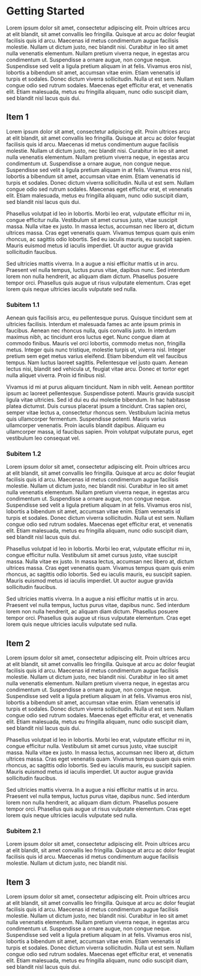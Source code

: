 # Getting Started

Lorem ipsum dolor sit amet, consectetur adipiscing elit. Proin ultrices arcu at elit blandit, sit amet convallis leo fringilla. Quisque at arcu ac dolor feugiat facilisis quis id arcu. Maecenas id metus condimentum augue facilisis molestie. Nullam ut dictum justo, nec blandit nisi. Curabitur in leo sit amet nulla venenatis elementum. Nullam pretium viverra neque, in egestas arcu condimentum ut. Suspendisse a ornare augue, non congue neque. Suspendisse sed velit a ligula pretium aliquam in at felis. Vivamus eros nisl, lobortis a bibendum sit amet, accumsan vitae enim. Etiam venenatis id turpis et sodales. Donec dictum viverra sollicitudin. Nulla ut est sem. Nullam congue odio sed rutrum sodales. Maecenas eget efficitur erat, et venenatis elit. Etiam malesuada, metus eu fringilla aliquam, nunc odio suscipit diam, sed blandit nisl lacus quis dui.

## Item 1

Lorem ipsum dolor sit amet, consectetur adipiscing elit. Proin ultrices arcu at elit blandit, sit amet convallis leo fringilla. Quisque at arcu ac dolor feugiat facilisis quis id arcu. Maecenas id metus condimentum augue facilisis molestie. Nullam ut dictum justo, nec blandit nisi. Curabitur in leo sit amet nulla venenatis elementum. Nullam pretium viverra neque, in egestas arcu condimentum ut. Suspendisse a ornare augue, non congue neque. Suspendisse sed velit a ligula pretium aliquam in at felis. Vivamus eros nisl, lobortis a bibendum sit amet, accumsan vitae enim. Etiam venenatis id turpis et sodales. Donec dictum viverra sollicitudin. Nulla ut est sem. Nullam congue odio sed rutrum sodales. Maecenas eget efficitur erat, et venenatis elit. Etiam malesuada, metus eu fringilla aliquam, nunc odio suscipit diam, sed blandit nisl lacus quis dui.

Phasellus volutpat id leo in lobortis. Morbi leo erat, vulputate efficitur mi in, congue efficitur nulla. Vestibulum sit amet cursus justo, vitae suscipit massa. Nulla vitae ex justo. In massa lectus, accumsan nec libero at, dictum ultrices massa. Cras eget venenatis quam. Vivamus tempus quam quis enim rhoncus, ac sagittis odio lobortis. Sed eu iaculis mauris, eu suscipit sapien. Mauris euismod metus id iaculis imperdiet. Ut auctor augue gravida sollicitudin faucibus.

Sed ultricies mattis viverra. In a augue a nisi efficitur mattis ut in arcu. Praesent vel nulla tempus, luctus purus vitae, dapibus nunc. Sed interdum lorem non nulla hendrerit, ac aliquam diam dictum. Phasellus posuere tempor orci. Phasellus quis augue ut risus vulputate elementum. Cras eget lorem quis neque ultricies iaculis vulputate sed nulla.

### Subitem 1.1

Aenean quis facilisis arcu, eu pellentesque purus. Quisque tincidunt sem at ultricies facilisis. Interdum et malesuada fames ac ante ipsum primis in faucibus. Aenean nec rhoncus nulla, quis convallis justo. In interdum maximus nibh, ac tincidunt eros luctus eget. Nunc congue diam at commodo finibus. Mauris vel orci lobortis, commodo metus non, fringilla metus. Integer quis nunc tristique, molestie turpis ut, viverra nisl. Integer pretium sem eget metus varius eleifend. Etiam bibendum elit vel faucibus tempus. Nam luctus laoreet sagittis. Pellentesque vel justo quam. Aenean lectus nisi, blandit sed vehicula ut, feugiat vitae arcu. Donec et tortor eget nulla aliquet viverra. Proin id finibus nisl.

Vivamus id mi at purus aliquam tincidunt. Nam in nibh velit. Aenean porttitor ipsum ac laoreet pellentesque. Suspendisse potenti. Mauris gravida suscipit ligula vitae ultricies. Sed id dui eu dui molestie bibendum. In hac habitasse platea dictumst. Duis cursus placerat ipsum a tincidunt. Cras sapien orci, semper vitae lectus a, consectetur rhoncus sem. Vestibulum lacinia metus quis ullamcorper fermentum. Suspendisse potenti. Mauris varius ullamcorper venenatis. Proin iaculis blandit dapibus. Aliquam eu ullamcorper massa, id faucibus sapien. Proin volutpat vulputate purus, eget vestibulum leo consequat vel.

### Subitem 1.2

Lorem ipsum dolor sit amet, consectetur adipiscing elit. Proin ultrices arcu at elit blandit, sit amet convallis leo fringilla. Quisque at arcu ac dolor feugiat facilisis quis id arcu. Maecenas id metus condimentum augue facilisis molestie. Nullam ut dictum justo, nec blandit nisi. Curabitur in leo sit amet nulla venenatis elementum. Nullam pretium viverra neque, in egestas arcu condimentum ut. Suspendisse a ornare augue, non congue neque. Suspendisse sed velit a ligula pretium aliquam in at felis. Vivamus eros nisl, lobortis a bibendum sit amet, accumsan vitae enim. Etiam venenatis id turpis et sodales. Donec dictum viverra sollicitudin. Nulla ut est sem. Nullam congue odio sed rutrum sodales. Maecenas eget efficitur erat, et venenatis elit. Etiam malesuada, metus eu fringilla aliquam, nunc odio suscipit diam, sed blandit nisl lacus quis dui.

Phasellus volutpat id leo in lobortis. Morbi leo erat, vulputate efficitur mi in, congue efficitur nulla. Vestibulum sit amet cursus justo, vitae suscipit massa. Nulla vitae ex justo. In massa lectus, accumsan nec libero at, dictum ultrices massa. Cras eget venenatis quam. Vivamus tempus quam quis enim rhoncus, ac sagittis odio lobortis. Sed eu iaculis mauris, eu suscipit sapien. Mauris euismod metus id iaculis imperdiet. Ut auctor augue gravida sollicitudin faucibus.

Sed ultricies mattis viverra. In a augue a nisi efficitur mattis ut in arcu. Praesent vel nulla tempus, luctus purus vitae, dapibus nunc. Sed interdum lorem non nulla hendrerit, ac aliquam diam dictum. Phasellus posuere tempor orci. Phasellus quis augue ut risus vulputate elementum. Cras eget lorem quis neque ultricies iaculis vulputate sed nulla.

## Item 2

Lorem ipsum dolor sit amet, consectetur adipiscing elit. Proin ultrices arcu at elit blandit, sit amet convallis leo fringilla. Quisque at arcu ac dolor feugiat facilisis quis id arcu. Maecenas id metus condimentum augue facilisis molestie. Nullam ut dictum justo, nec blandit nisi. Curabitur in leo sit amet nulla venenatis elementum. Nullam pretium viverra neque, in egestas arcu condimentum ut. Suspendisse a ornare augue, non congue neque. Suspendisse sed velit a ligula pretium aliquam in at felis. Vivamus eros nisl, lobortis a bibendum sit amet, accumsan vitae enim. Etiam venenatis id turpis et sodales. Donec dictum viverra sollicitudin. Nulla ut est sem. Nullam congue odio sed rutrum sodales. Maecenas eget efficitur erat, et venenatis elit. Etiam malesuada, metus eu fringilla aliquam, nunc odio suscipit diam, sed blandit nisl lacus quis dui.

Phasellus volutpat id leo in lobortis. Morbi leo erat, vulputate efficitur mi in, congue efficitur nulla. Vestibulum sit amet cursus justo, vitae suscipit massa. Nulla vitae ex justo. In massa lectus, accumsan nec libero at, dictum ultrices massa. Cras eget venenatis quam. Vivamus tempus quam quis enim rhoncus, ac sagittis odio lobortis. Sed eu iaculis mauris, eu suscipit sapien. Mauris euismod metus id iaculis imperdiet. Ut auctor augue gravida sollicitudin faucibus.

Sed ultricies mattis viverra. In a augue a nisi efficitur mattis ut in arcu. Praesent vel nulla tempus, luctus purus vitae, dapibus nunc. Sed interdum lorem non nulla hendrerit, ac aliquam diam dictum. Phasellus posuere tempor orci. Phasellus quis augue ut risus vulputate elementum. Cras eget lorem quis neque ultricies iaculis vulputate sed nulla.

### Subitem 2.1
Lorem ipsum dolor sit amet, consectetur adipiscing elit. Proin ultrices arcu at elit blandit, sit amet convallis leo fringilla. Quisque at arcu ac dolor feugiat facilisis quis id arcu. Maecenas id metus condimentum augue facilisis molestie. Nullam ut dictum justo, nec blandit nisi.

## Item 3

Lorem ipsum dolor sit amet, consectetur adipiscing elit. Proin ultrices arcu at elit blandit, sit amet convallis leo fringilla. Quisque at arcu ac dolor feugiat facilisis quis id arcu. Maecenas id metus condimentum augue facilisis molestie. Nullam ut dictum justo, nec blandit nisi. Curabitur in leo sit amet nulla venenatis elementum. Nullam pretium viverra neque, in egestas arcu condimentum ut. Suspendisse a ornare augue, non congue neque. Suspendisse sed velit a ligula pretium aliquam in at felis. Vivamus eros nisl, lobortis a bibendum sit amet, accumsan vitae enim. Etiam venenatis id turpis et sodales. Donec dictum viverra sollicitudin. Nulla ut est sem. Nullam congue odio sed rutrum sodales. Maecenas eget efficitur erat, et venenatis elit. Etiam malesuada, metus eu fringilla aliquam, nunc odio suscipit diam, sed blandit nisl lacus quis dui.